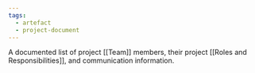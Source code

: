 ```yaml
---
tags:
  - artefact
  - project-document
---
```

A documented list of project [[Team]] members, their project [[Roles and Responsibilities]], and communication information.